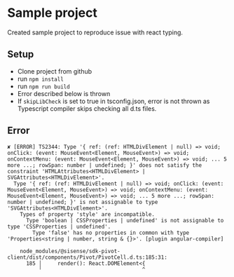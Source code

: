 # Sample project

Created sample project to reproduce issue with react typing.


## Setup

* Clone project from github
* run `npm install`
* run `npm run build`
* Error described below is thrown
* If `skipLibCheck` is set to true in tsconfig.json, error is not thrown as Typescript compiler skips checking all d.ts files.

## Error

```
✘ [ERROR] TS2344: Type '{ ref: (ref: HTMLDivElement | null) => void; onClick: (event: MouseEvent<Element, MouseEvent>) => void; onContextMenu: (event: MouseEvent<Element, MouseEvent>) => void; ... 5 more ...; rowSpan: number | undefined; }' does not satisfy the constraint 'HTMLAttributes<HTMLDivElement> | SVGAttributes<HTMLDivElement>'.
  Type '{ ref: (ref: HTMLDivElement | null) => void; onClick: (event: MouseEvent<Element, MouseEvent>) => void; onContextMenu: (event: MouseEvent<Element, MouseEvent>) => void; ... 5 more ...; rowSpan: number | undefined; }' is not assignable to type 'SVGAttributes<HTMLDivElement>'.
    Types of property 'style' are incompatible.
      Type 'boolean | CSSProperties | undefined' is not assignable to type 'CSSProperties | undefined'.
        Type 'false' has no properties in common with type 'Properties<string | number, string & {}>'. [plugin angular-compiler]

    node_modules/@sisense/sdk-pivot-client/dist/components/Pivot/PivotCell.d.ts:185:31:
      185 │     render(): React.DOMElement<{
          ╵                                ^

```
